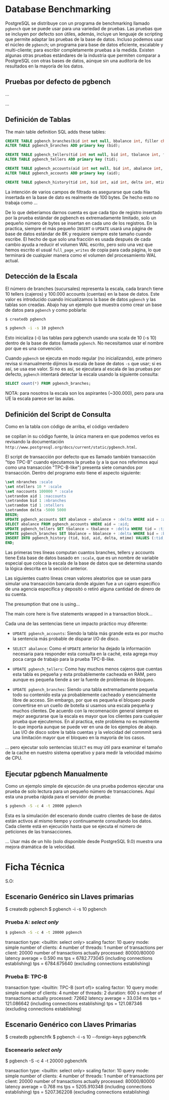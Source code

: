 # Database Benchmarking

PostgreSQL se distribuye con un programa de benchmarking llamado `pgbench` que se
puede usar para una variedad de pruebas. Las pruebas que se incluyen por defecto
son útiles, además, incluye un lenguaje de scripting que permite adaptar las pruebas
de la base de datos. Incluso podemos usar el núcleo de `pgbench`; un programa para
base de datos eficiente, escalable y multi-cliente; para escribir completamente
pruebas a la medida. Existen algunas otras pruebas estándares de la industria
que permiten comparar a PostgreSQL con otras bases de datos, aúnque sin una auditoría
de los resultados en la mayoría de los datos.

## Pruebas por defecto de pgbench

...

...

## Definición de Tablas

The main table definition SQL adds these tables:

```sql
CREATE TABLE pgbench_branches(bid int not null, bbalance int, filler char(88));
ALTER TABLE pgbench_branches ADD primary key (bid);

CREATE TABLE pgbench_tellers(tid int not null, bid int, tbalance int, filler char(84);
ALTER TABLE pgbench_tellers ADD primary key (tid);

CREATE TABLE pgbench_accounts(aid int not null, bid int, abalance int, filler char(84));
ALTER TABLE pgbench_accounts ADD primary key (aid);

CREATE TABLE pgbench_history(tid int, bid int, aid int, delta int, mtime timestamp, filler char(22));
```

La intención de varios campos de filtrado es asegurarse que cada fila insertada
en la base de dato es realmente de 100 bytes. De hecho esto no trabaja como ...

De lo que deberíamos darnos cuenta es que cada tipo de registro insertado por la
prueba estándar de pgbench es extremadamente limitado, solo un pequeño número de
bytes se insertan en cada uno de los registros. En la practica, siempre el más
pequeño `INSERT` o `UPDATE` usará una página de base de datos estándar de 8K y
requiere siempre este tamaño cuando escribe. El hecho de que solo una fracción es
usada después de cada cambio ayuda a reducir el volumen WAL escrito, pero solo una
vez que hemos escrito el usual `full_page_writes` de copia para cada página, lo que
terminará de cualquier manera como el volumen del procesamiento WAL actual.

## Detección de la Escala

El número de branches (sucursales) representa la escala, cada branch tiene 10 tellers
(cajeros) y 100.000 accounts (cuentas) en la base de datos. Este valor
es introducido cuando inicualizamos la base de datos `pgbench` y las tablas son creadas.
Abajo hay un ejemplo que muestra como crear un base de datos para `pgbench` y como
poblarla:

```bash
$ createdb pgbench

$ pgbench -i -s 10 pgbench
```

Esto inicializa (-i) las tablas para pgbench usando una scala de 10 (-s 10) dentro
de la base de datos llamada `pgbench`. No necesitamos usar el nombre por que es una
convención.

Cuando `pgbench` se ejecuta en modo regular (no inicializando), este primero revisa
si manualmente dijimos la escala de base de datos `-s` que usar; si es así, se usa
ese valor. Si no es así, se ejecutara al escala de las pruebas por defecto, `pgbench`
intentará detectar la escala usando la siguiente consulta:

```sql
SELECT count(*) FROM pgbench_branches;
```

NOTA: para nosotros la escala son los aspirantes (~300.000), pero para una UE la
escala parece ser las aulas.

## Definición del Script de Consulta

Como en la tabla con código de arriba, el código verdadero

se copilan in su código fuente, la única manera en que podemos verlos es revisando
la documentación `http://www.postgresql.org/docs/current/static/pgbench.html`.

El script de transacción por defecto que es llamado también transacción "tipo TPC-B"
cuando ejecutamos la prueba (y a la que nos referimos aquí como una transacción "TPC-B-like") presenta siete comandos por transacción. Dentro del programo
esto tiene el aspecto siguiente:

```sql
\set nbranches :scale
\set ntellers 10 * :scale
\set naccounts 100000 * :scale
\setrandom aid 1 :naccounts
\setrandom bid 1 :nbranches
\setramdom tid 1 :ntellers
\setramdom delta -5000 5000
BEGIN;
UPDATE pgbench_accounts SET abalance = abalance + :delta WHERE aid = :aid;
SELECT abalance FROM pgbench_accounts WHERE aid = :aid;
UPDATE pgbench_tellers SET tbalance = tbalance + :delta WHERE tid = :tid;
UPDATE pgbench_branches SET bbalance = bbalance + :delta WHERE bid = :bid;
INSERT INTO pgbench_history (tid, bid, aid, delta, mtime) VALUES (:tid, :bid, :aid, :delta, CURRENT_TIMESTAMP);
END;
```

Las primeras tres líneas computan cuantos branches, tellers y accounts tiene Esta
base de datos basado en `:scale`, que es un nombre de variable especial que coloca
la escala de la base de datos que se determina usando la lógica descrita en la sección
anterior.

Las siguientes cuatro líneas crean valores aleatorios que se usan para simular una
transacción bancaria donde alguien fue a un cajero específico de una agencia específica
y depositó o retiró alguna cantidad de dinero de su cuenta.

The presumption that one is using...

The main core here is five statements wrapped in a transaction block...

Cada una de las sentencias tiene un impacto práctico muy diferente:

* `UPDATE pgbench_accounts`: Siendo la tabla más grande esta es por mucho la sentencia
más probable de disparar I/O de disco.

* `SELECT abalance`: Como el `UPDATE` anterior ha dejado la información necesaria
para responder esta consulta en la caché, esta agrega muy poca carga de trabajo
para la prueba TPC-B-like.

* `UPDATE pgbench_tellers`: Como hay muchos menos cajeros que cuentas esta tabla
es pequeña y esta probablemente cacheada en RAM, pero aunque es pequeña tiende a
ser la fuente de problemas de bloqueo.

* `UPDATE pgbench_branches`: Siendo una tabla extremadamente pequeña todo su contenido
esta ya probablemente cacheado y esencialmente libre de acceso. Sin embargo, por que
es pequeña el bloqueo puede convertirse en un cuello de botella si usamos una escala
pequeña y muchos clientes. De acuerdo con la recomenación general siempre es mejor
asegurarse que la escala es mayor que los clientes para cualquier prueba que ejecutemos.
En al practica, este problema no es realmente lo que importa aunque se puede ver
en una de los ejemplos de abajo. Las I/O de disco sobre la tabla cuentas y la
velocidad del commmit será una limitación mayor que el bloqueo en la mayoría de los casos.

... pero ejecutar solo sentencias `SELECT` es muy útil para examinar el tamaño de
la cache en nuestro sistema operativo y para medir la velocidad máximo de CPU.

## Ejecutar pgbench Manualmente

Como un ejemplo simple de ejecución de una prueba podemos ejecutar una prueba de
solo lectura para un pequeño número de transacciones. Aquí esta una prueba rápida
para el servidor de prueba:

```bash
$ pgbench -S -c 4 -t 20000 pgbench
```

Esta es la simulación del escenario donde cuatro clientes de base de datos están
activos al mismo tiempo y continuamente consultando los datos. Cada cliente está
en ejecución hasta que se ejecuta el número de peticiones de las transacciones.

...
Usar más de un hilo (solo disponible desde PostgreSQL 9.0) muestra una mejora dramática
de la velocidad.

##

# Ficha Técnica

S.O:

## Escenario Genérico sin Llaves primarias

$ createdb pgbench
$ pgbench -i -s 10 pgbench

### Prueba A: _select only_

```bash
$ pgbench -S -c 4 -t 20000 pgbench
```

transaction type: <builtin: select only>
scaling factor: 10
query mode: simple
number of clients: 4
number of threads: 1
number of transactions per client: 20000
number of transactions actually processed: 80000/80000
latency average = 0.590 ms
tps = 6782.773045 (including connections establishing)
tps = 6784.675640 (excluding connections establishing)

### Prueba B: TPC-B

transaction type: <builtin: TPC-B (sort of)>
scaling factor: 10
query mode: simple
number of clients: 4
number of threads: 2
duration: 600 s
number of transactions actually processed: 72662
latency average = 33.034 ms
tps = 121.086642 (including connections establishing)
tps = 121.087346 (excluding connections establishing)


## Escenario Genérico con Llaves Primarias

$ createdb pgbenchfk
$ pgbench -i -s 10 --foreign-keys pgbenchfk

### Esceneario _select only_

$ pgbench -S -c 4 -t 20000 pgbenchfk

transaction type: <builtin: select only>
scaling factor: 10
query mode: simple
number of clients: 4
number of threads: 1
number of transactions per client: 20000
number of transactions actually processed: 80000/80000
latency average = 0.768 ms
tps = 5205.910348 (including connections establishing)
tps = 5207.362208 (excluding connections establishing)
